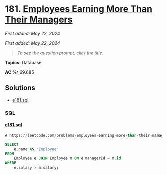 # 181. [Employees Earning More Than Their Managers](<https://leetcode.com/problems/employees-earning-more-than-their-managers>)

*First added: May 22, 2024*

*First added: May 22, 2024*


> *To see the question prompt, click the title.*

**Topics:** Database

**AC %:** 69.685


## Solutions

- [e181.sql](<../my-submissions/e181.sql>)
### SQL
#### [e181.sql](<../my-submissions/e181.sql>)
```SQL
# https://leetcode.com/problems/employees-earning-more-than-their-managers/description/

SELECT 
    e.name AS 'Employee'
FROM
    Employee e JOIN Employee m ON e.managerId = m.id
WHERE
    e.salary > m.salary;
```

